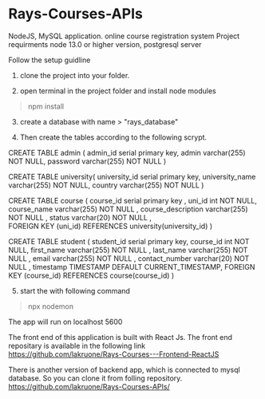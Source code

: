 # Rays-Courses-APIs
NodeJS, MySQL application. online course registration system
Project requirments node 13.0 or higher version, postgresql server

Follow the setup guidline

1. clone the project into your folder.

2. open terminal in the project folder and install node modules

  >npm install

3. create a database with name > "rays_database"

4. Then create the tables according to the following scrypt.

CREATE TABLE admin ( 
admin_id serial primary key, 
admin varchar(255) NOT NULL, 
password varchar(255) NOT NULL  )

CREATE TABLE university( 
university_id serial primary key, 
university_name varchar(255) NOT NULL, 
country varchar(255) NOT NULL )

CREATE TABLE course ( 
course_id serial primary key ,
uni_id int NOT NULL, 
course_name varchar(255) NOT NULL , 
course_description varchar(255) NOT NULL , 
status varchar(20) NOT NULL ,  
FOREIGN KEY (uni_id) REFERENCES university(university_id) )

CREATE TABLE student ( 
student_id serial primary key,
course_id int NOT NULL,
first_name varchar(255) NOT NULL , 
last_name varchar(255) NOT NULL , 
email varchar(255) NOT NULL , 
contact_number varchar(20) NOT NULL , 
timestamp TIMESTAMP DEFAULT CURRENT_TIMESTAMP, 
FOREIGN KEY (course_id) REFERENCES course(course_id) )

5. start the with following command
  >npx nodemon

The app will run on localhost 5600

The front end of this application is built with React Js. The front end repositary is available in the following link 
https://github.com/lakruone/Rays-Courses---Frontend-ReactJS

There is another version of backend app, which is connected to mysql database. So you can clone it from folling repository.
https://github.com/lakruone/Rays-Courses-APIs/
